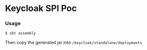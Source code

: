 # Keycloak SPI Poc

### Usage
```bash
$ sbt assembly
```
Then copy the generated jar into `/keycloak/standalone/deployments`